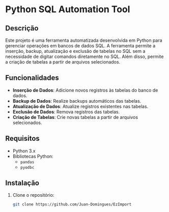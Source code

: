 # Python SQL Automation Tool

## Descrição
Este projeto é uma ferramenta automatizada desenvolvida em Python para gerenciar operações em bancos de dados SQL. A ferramenta permite a inserção, backup, atualização e exclusão de tabelas no SQL sem a necessidade de digitar comandos diretamente no SQL. Além disso, permite a criação de tabelas a partir de arquivos selecionados.

## Funcionalidades
- **Inserção de Dados**: Adicione novos registros às tabelas do banco de dados.
- **Backup de Dados**: Realize backups automáticos das tabelas.
- **Atualização de Dados**: Atualize registros existentes nas tabelas.
- **Exclusão de Dados**: Remova registros das tabelas.
- **Criação de Tabelas**: Crie novas tabelas a partir de arquivos selecionados.

## Requisitos
- Python 3.x
- Bibliotecas Python:
  - `pandas`
  - `pyodbc`

## Instalação
1. Clone o repositório:
   ```bash
   git clone https://github.com/Juan-Domingues/EzImport
